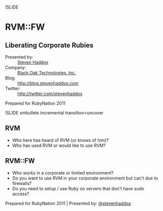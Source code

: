 !SLIDE
# RVM::FW #
## Liberating Corporate Rubies ##

<dl>
  <dt>Presented by:</dt>
    <dd><a href="http://stevenhaddox.com">Steven Haddox</a></dd>
  <dt>Company:</dt>
    <dd><a href="http://blackoakweb.com">Black Oak Technologies, Inc.</a></dd>
  <dt>Blog:</dt>
    <dd><a href="http://blog.stevenhaddox.com">http://blog.stevenhaddox.com</a></dd>
  <dt>Twitter:</dt>
    <dd><a href="http://twitter.com/stevenhaddox">http://twitter.com/stevenhaddox</a></dd>
</dl>

<div class="footer">
  Prepared for RubyNation 2011
</div>

!SLIDE smbullets incremental transition=uncover
## RVM ##

  * Who here has heard of RVM (or knows of him)?
  * Who has used RVM or would like to use RVM?
  
## RVM::FW ##

  * Who works in a corporate or limited environment?
  * Do you want to use RVM in your corporate environment but can't due to firewalls?
  * Do you need to setup / use Ruby on servers that don't have sudo access?

<div class="footer">
  Prepared for RubyNation 2011 | Presented by: <a href="http://twitter.com/stevenhaddox">@stevenhaddox</a>
</div>